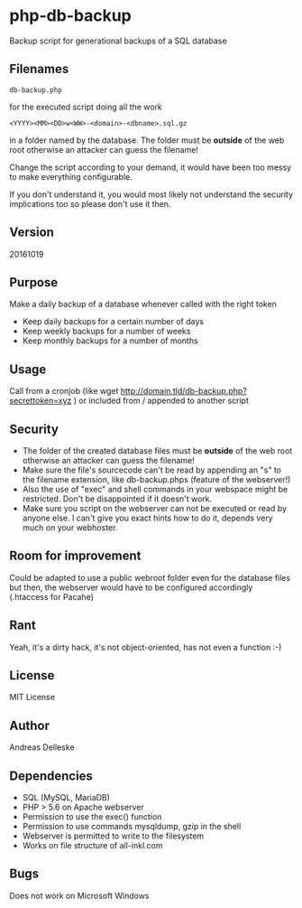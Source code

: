 # php-db-backup
Backup script for generational backups of a SQL database

## Filenames

```
db-backup.php
```

for the executed script doing all the work

```
<YYYY><MM><DD>w<WW>-<domain>-<dbname>.sql.gz 
```
in a folder named by the database. The folder must be **outside** of the web root otherwise an attacker can guess the filename!
  
Change the script according to your demand, it would have been too messy to make everything configurable.

If you don't understand it, you would most likely not understand the security implications too so please don't use it then.

## Version

20161019

## Purpose

Make a daily backup of a database whenever called with the right token

- Keep daily backups for a certain number of days
- Keep weekly backups for a number of weeks
- Keep monthly backups for a number of months

## Usage

Call from a cronjob (like wget http://domain.tld/db-backup.php?secrettoken=xyz ) or included from / appended to another script

## Security

- The folder of the created database files must be **outside** of the web root otherwise an attacker can guess the filename!
- Make sure the file's sourcecode can't be read by appending an "s" to the filename extension, like db-backup.phps (feature of the webserver!)
- Also the use of "exec" and shell commands in your webspace might be restricted. Don't be disappointed if it doesn't work.
- Make sure you script on the webserver can not be executed or read by anyone else. I can't give you exact hints how to do it, depends very much on your webhoster.

## Room for improvement

Could be adapted to use a public webroot folder even for the database files but then, the webserver would have to be configured accordingly (.htaccess for Pacahe)

## Rant

Yeah, it's a dirty hack, it's not object-oriented, has not even a function :-)

## License

MIT License

## Author

Andreas Delleske

## Dependencies 

- SQL (MySQL, MariaDB)
- PHP > 5.6 on Apache webserver
- Permission to use the exec() function
- Permission to use commands mysqldump, gzip in the shell 
- Webserver is permitted to write to the filesystem
- Works on file structure of all-inkl.com

## Bugs

Does not work on Microsoft Windows
